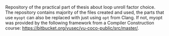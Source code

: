 Repository of the practical part of thesis about loop unroll factor choice. The repository contains majority of the files created and used, the parts that use `myopt` can also be replaced with just using `opt` from Clang. If not, myopt was provided by the following framework from a Compiler Construction course: https://bitbucket.org/vusec/vu-coco-public/src/master/.
